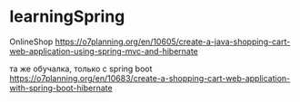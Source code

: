 # learningSpring
OnlineShop
https://o7planning.org/en/10605/create-a-java-shopping-cart-web-application-using-spring-mvc-and-hibernate

та же обучалка, только с spring boot
https://o7planning.org/en/10683/create-a-shopping-cart-web-application-with-spring-boot-hibernate

